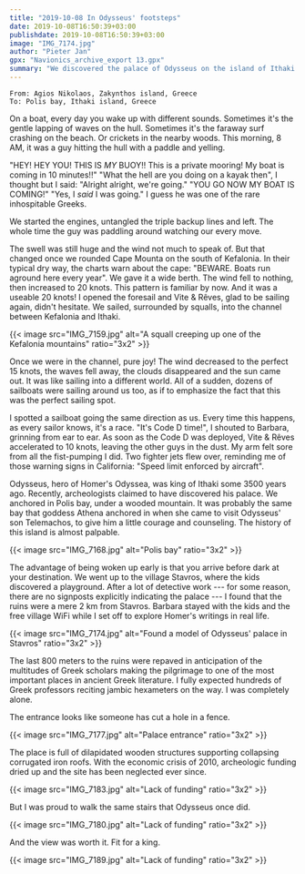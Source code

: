 ```yaml
---
title: "2019-10-08 In Odysseus' footsteps"
date: 2019-10-08T16:50:39+03:00
publishdate: 2019-10-08T16:50:39+03:00
image: "IMG_7174.jpg"
author: "Pieter Jan"
gpx: "Navionics_archive_export 13.gpx"
summary: "We discovered the palace of Odysseus on the island of Ithaki after a very early forced start in the morning."
---
```


`From: Agios Nikolaos, Zakynthos island, Greece`<br/>
`To: Polis bay, Ithaki island, Greece`

On a boat, every day you wake up with different sounds. Sometimes it's the gentle lapping of waves on the hull. Sometimes it's the faraway surf crashing on the beach. Or crickets in the nearby woods. This morning, 8 AM, it was a guy hitting the hull with a paddle and yelling.

"HEY! HEY YOU! THIS IS _MY_ BUOY!! This is a private mooring! My boat is coming in 10 minutes!!" "What the hell are you doing on a kayak then", I thought but I said: "Alright alright, we're going." "YOU GO NOW MY BOAT IS COMING!" "Yes, I _said_ I was going." I guess he was one of the rare inhospitable Greeks.

We started the engines, untangled the triple backup lines and left. The whole time the guy was paddling around watching our every move.

The swell was still huge and the wind not much to speak of. But that changed once we rounded Cape Mounta on the south of Kefalonia. In their typical dry way, the charts warn about the cape: "BEWARE. Boats run aground here every year". We gave it a wide berth. The wind fell to nothing, then increased to 20 knots. This pattern is familiar by now. And it was a useable 20 knots! I opened the foresail and Vite & Rêves, glad to be sailing again, didn't hesitate. We sailed, surrounded by squalls, into the channel between Kefalonia and Ithaki.

{{< image src="IMG_7159.jpg" alt="A squall creeping up one of the Kefalonia mountains" ratio="3x2" >}}

Once we were in the channel, pure joy! The wind decreased to the perfect 15 knots, the waves fell away, the clouds disappeared and the sun came out. It was like sailing into a different world. All of a sudden, dozens of sailboats were sailing around us too, as if to emphasize the fact that this was the perfect sailing spot.

I spotted a sailboat going the same direction as us. Every time this happens, as every sailor knows, it's a race. "It's Code D time!", I shouted to Barbara, grinning from ear to ear. As soon as the Code D was deployed, Vite & Rêves accelerated to 10 knots, leaving the other guys in the dust. My arm felt sore from all the fist-pumping I did. Two fighter jets flew over, reminding me of those warning signs in California: "Speed limit enforced by aircraft".

Odysseus, hero of Homer's Odyssea, was king of Ithaki some 3500 years ago. Recently, archeologists claimed to have discovered his palace. We anchored in Polis bay, under a wooded mountain. It was probably the same bay that goddess Athena anchored in when she came to visit Odysseus' son Telemachos, to give him a little courage and counseling. The history of this island is almost palpable.

{{< image src="IMG_7168.jpg" alt="Polis bay" ratio="3x2" >}}

The advantage of being woken up early is that you arrive before dark at your destination. We went up to the village Stavros, where the kids discovered a playground. After a lot of detective work --- for some reason, there are no signposts explicitly indicating the palace --- I found that the ruins were a mere 2 km from Stavros. Barbara stayed with the kids and the free village WiFi while I set off to explore Homer's writings in real life.

{{< image src="IMG_7174.jpg" alt="Found a model of Odysseus' palace in Stavros" ratio="3x2" >}}

The last 800 meters to the ruins were repaved in anticipation of the multitudes of Greek scholars making the pilgrimage to one of the most important places in ancient Greek literature. I fully expected hundreds of Greek professors reciting jambic hexameters on the way. I was completely alone.

The entrance looks like someone has cut a hole in a fence.

{{< image src="IMG_7177.jpg" alt="Palace entrance" ratio="3x2" >}}

The place is full of dilapidated wooden structures supporting collapsing corrugated iron roofs. With the economic crisis of 2010, archeologic funding dried up and the site has been neglected ever since.

{{< image src="IMG_7183.jpg" alt="Lack of funding" ratio="3x2" >}}

But I was proud to walk the same stairs that Odysseus once did.

{{< image src="IMG_7180.jpg" alt="Lack of funding" ratio="3x2" >}}

And the view was worth it. Fit for a king.

{{< image src="IMG_7189.jpg" alt="Lack of funding" ratio="3x2" >}}

